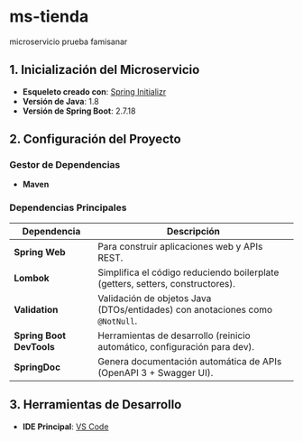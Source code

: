 # ms-tienda
microservicio prueba famisanar
## 1. Inicialización del Microservicio
- **Esqueleto creado con**: [Spring Initializr](https://start.spring.io/)
- **Versión de Java**: 1.8
- **Versión de Spring Boot**: 2.7.18

## 2. Configuración del Proyecto
### Gestor de Dependencias
- **Maven**

### Dependencias Principales
| Dependencia               | Descripción                                                                 |
|---------------------------|-----------------------------------------------------------------------------|
| **Spring Web**            | Para construir aplicaciones web y APIs REST.                                |
| **Lombok**                | Simplifica el código reduciendo boilerplate (getters, setters, constructores). |
| **Validation**            | Validación de objetos Java (DTOs/entidades) con anotaciones como `@NotNull`. |
| **Spring Boot DevTools**  | Herramientas de desarrollo (reinicio automático, configuración para dev).   |
| **SpringDoc**             | Genera documentación automática de APIs (OpenAPI 3 + Swagger UI).           |

## 3. Herramientas de Desarrollo
- **IDE Principal**: [VS Code](https://code.visualstudio.com/download)
